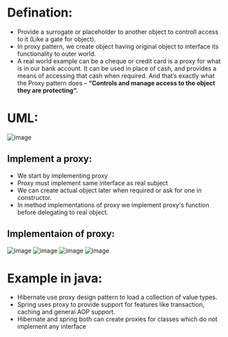 # Defination:
- Provide a surrogate or placeholder to another object to controll access to it (Like a gate for object).
- In proxy pattern, we create object having original object to interface its functionality to outer world.
- A real world example can be a cheque or credit card is a proxy for what is in our bank account. It can be used in place of cash, and provides a means of accessing that cash when required. And that’s exactly what the Proxy pattern does – **“Controls and manage access to the object they are protecting“.**

# UML:
![image](https://github.com/NourhanSaeed707/Design-pattern/assets/64387352/2722c858-b000-4ff1-970a-0e37e04ae046)

## Implement a proxy:
- We start by implementing proxy
- Proxy must implement same interface as real subject
- We can create actual object later when required or ask for one in constructor.
- In method implementations of proxy we implement proxy's function before delegating to real object.

## Implementaion of proxy:
![image](https://github.com/NourhanSaeed707/Design-pattern/assets/64387352/760f02d8-2a62-4b57-aafb-13b63d1b33ae)
![image](https://github.com/NourhanSaeed707/Design-pattern/assets/64387352/9c83614d-2b3b-45ae-8946-0e5856df475e)
![image](https://github.com/NourhanSaeed707/Design-pattern/assets/64387352/84a12e55-ed5a-45a2-b691-d5ca84e6b256)
![image](https://github.com/NourhanSaeed707/Design-pattern/assets/64387352/90e33eac-4870-4f84-ad51-5980074fab76)


# Example in java:
- Hibernate use proxy design pattern to load a collection of value types.
- Spring uses proxy to provide support for features like transaction, caching and general AOP support.
- Hibernate and spring both can create proxies for classes which do not implement any interface



